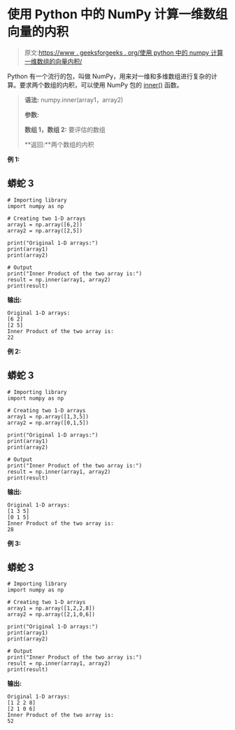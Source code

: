 # 使用 Python 中的 NumPy 计算一维数组向量的内积

> 原文:[https://www . geeksforgeeks . org/使用 python 中的 numpy 计算一维数组的向量内积/](https://www.geeksforgeeks.org/compute-the-inner-product-of-vectors-for-1-d-arrays-using-numpy-in-python/)

Python 有一个流行的包，叫做 NumPy，用来对一维和多维数组进行复杂的计算。要求两个数组的内积，可以使用 NumPy 包的 [inner()](https://www.geeksforgeeks.org/numpy-inner-in-python/) 函数。

> **语法:** numpy.inner(array1，array2)
> 
> **参数:**
> 
> **数组 1，数组 2:** 要评估的数组
> 
> **返回:**两个数组的内积

**例 1:**

## 蟒蛇 3

```
# Importing library
import numpy as np

# Creating two 1-D arrays
array1 = np.array([6,2])
array2 = np.array([2,5])

print("Original 1-D arrays:")
print(array1)
print(array2)

# Output
print("Inner Product of the two array is:")
result = np.inner(array1, array2)
print(result)
```

**输出:**

```
Original 1-D arrays:
[6 2]
[2 5]
Inner Product of the two array is:
22

```

**例 2:**

## 蟒蛇 3

```
# Importing library
import numpy as np

# Creating two 1-D arrays
array1 = np.array([1,3,5])
array2 = np.array([0,1,5])

print("Original 1-D arrays:")
print(array1)
print(array2)

# Output
print("Inner Product of the two array is:")
result = np.inner(array1, array2)
print(result)
```

**输出:**

```
Original 1-D arrays:
[1 3 5]
[0 1 5]
Inner Product of the two array is:
28

```

**例 3:**

## 蟒蛇 3

```
# Importing library
import numpy as np

# Creating two 1-D arrays
array1 = np.array([1,2,2,8])
array2 = np.array([2,1,0,6])

print("Original 1-D arrays:")
print(array1)
print(array2)

# Output
print("Inner Product of the two array is:")
result = np.inner(array1, array2)
print(result)
```

**输出:**

```
Original 1-D arrays:
[1 2 2 8]
[2 1 0 6]
Inner Product of the two array is:
52

```